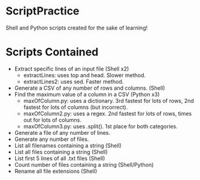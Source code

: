 # ScriptPractice
Shell and Python scripts created for the sake of learning!

# Scripts Contained
* Extract specific lines of an input file (Shell x2)
  * extractLines: uses top and head. Slower method.
  * extractLines2: uses sed. Faster method.
* Generate a CSV of any number of rows and columns. (Shell)
* Find the maximum value of a column in a CSV (Python x3)
  * maxOfColumn.py: uses a dictionary. 3rd fastest for lots of rows, 2nd fastest for lots of columns (but incorrect).
  * maxOfColumn2.py: uses a regex. 2nd fastest for lots of rows, times out for lots of columns.
  * maxOfColumn3.py: uses .split(). 1st place for both categories.
* Generate a file of any number of lines.
* Generate any number of files.
* List all filenames containing a string (Shell)
* List all files containing a string (Shell)
* List first 5 lines of all .txt files (Shell)
* Count number of files containing a string (Shell/Python)
* Rename all file extensions (Shell)

